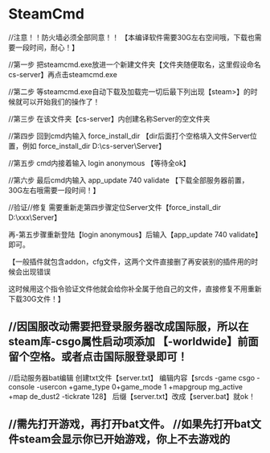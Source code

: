 # SteamCmd
//注意！！防火墙必须全部同意！！ 【本编译软件需要30G左右空间哦，下载也需要一段时间，耐心！】

//第一步
把steamcmd.exe放进一个新建文件夹【文件夹随便取名，这里假设命名cs-server】再点击steamcmd.exe

//第二步
等steamcmd.exe自动下载及加载完一切后最下列出现【steam>】的时候就可以开始我们的操作了！

//第三步
在该文件夹【cs-server】内创建名称Server的空文件夹

//第四步
回到cmd内输入 force_install_dir 【dir后面打个空格填入文件Server位置，例如 force_install_dir D:\cs-server\Server】

//第五步
cmd内接着输入 login anonymous 【等待全ok】

//第六步
最后cmd内输入 app_update 740 validate 
【下载全部服务器前置，30G左右哦需要一段时间！】


 //验证//修复 需要重新走第四步骤定位Server文件【force_install_dir D:\xxx\Server】
 
 再-第五步骤重新登陆【login anonymous】后输入【app_update 740 validate】即可。
 
 【一般插件就包含addon，cfg文件，这两个文件直接删了再安装别的插件用的时候会出现错误 
 
 这时候用这个指令验证文件他就会给你补全属于他自己的文件，直接修复不用重新下载30G文件！】


//因国服改动需要把登录服务器改成国际服，所以在steam库-csgo属性启动项添加
【-worldwide】前面留个空格。或者点击国际服登录即可！
--

//启动服务器bat编辑 
创建txt文件【server.txt】
编辑内容【srcds -game csgo -console -usercon +game_type 0+game_mode 1 +mapgroup mg_active +map de_dust2 -tickrate 128】
后缀【server.txt】改成【server.bat】就ok！


//需先打开游戏，再打开bat文件。
//如果先打开bat文件steam会显示你已开始游戏，你上不去游戏的
--
